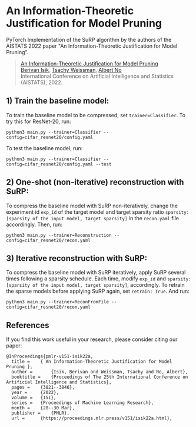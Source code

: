# An Information-Theoretic Justification for Model Pruning
PyTorch Implementation of the SuRP algorithm by the authors of the AISTATS 2022 paper "An Information-Theoretic Justification for Model Pruning". 

> [An Information-Theoretic Justification for Model Pruning](https://arxiv.org/pdf/2102.08329.pdf) <br/>
>[Berivan Isik](https://sites.google.com/view/berivanisik), [Tsachy Weissman](https://web.stanford.edu/~tsachy/), [Albert No](http://albertno.hongik.ac.kr/) <br/>
> International Conference on Artificial Intelligence and Statistics (AISTATS), 2022. <br/>

## 1) Train the baseline model:
To train the baseline model to be compressed, set `trainer=Classifier`. To try this for ResNet-20, run:

```
python3 main.py --trainer=Classifier --config=cifar_resnet20/config.yaml
```

To test the baseline model, run:

```
python3 main.py --trainer=Classifier --config=cifar_resnet20/config.yaml --test
```

## 2) One-shot (non-iterative) reconstruction with SuRP:
To compress the baseline model with SuRP non-iteratively, change the experiment id `exp_id` of the target model and target sparsity ratio `sparsity: [sparsity of the input model, target sparsity]` in the `recon.yaml` file accordingly. Then, run:

```
python3 main.py --trainer=Reconstruction --config=cifar_resnet20/recon.yaml
```

## 3) Iterative reconstruction with SuRP:
To compress the baseline model with SuRP iteratively, apply SuRP several times following a sparsity schedule. Each time, modify `exp_id` and `sparsity: [sparsity of the input model, target sparsity]`, accordingly. To retrain the sparse models before applying SuRP again, set `retrain: True`. And run:

```
python3 main.py --trainer=ReconFromFile --config=cifar_resnet20/recon.yaml
```

## References
If you find this work useful in your research, please consider citing our paper:
```
@InProceedings{pmlr-v151-isik22a,
  title = 	 { An Information-Theoretic Justification for Model Pruning },
  author =       {Isik, Berivan and Weissman, Tsachy and No, Albert},
  booktitle = 	 {Proceedings of The 25th International Conference on Artificial Intelligence and Statistics},
  pages = 	 {3821--3846},
  year = 	 {2022},
  volume = 	 {151},
  series = 	 {Proceedings of Machine Learning Research},
  month = 	 {28--30 Mar},
  publisher =    {PMLR},
  url = 	 {https://proceedings.mlr.press/v151/isik22a.html},
```

